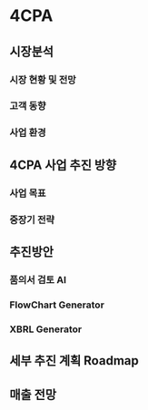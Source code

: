 # 4CPA
## 시장분석
### 시장 현황 및 전망
### 고객 동향
### 사업 환경
## 4CPA 사업 추진 방향
### 사업 목표
### 중장기 전략
## 추진방안
### 품의서 검토 AI
### FlowChart Generator
### XBRL Generator
## 세부 추진 계획 Roadmap
## 매출 전망
